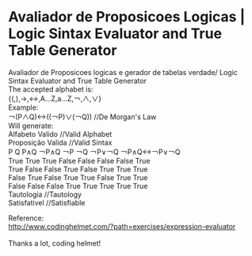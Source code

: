 # Avaliador de Proposicoes Logicas | Logic Sintax Evaluator and True Table Generator<br />
Avaliador de Proposicoes logicas e gerador de tabelas verdade/ Logic Sintax Evaluator and True Table Generator <br />
The accepted alphabet is: <br />
{(,),->,<->,A...Z,a...Z,￢,∧,∨} <br />
Example: <br />
￢(P∧Q)<->((￢P)∨(￢Q)) //De Morgan's Law <br />
Will generate: <br />
Alfabeto Valido //Valid Alphabet <br />
Proposição Valida //Valid Sintax <br />
P 	Q 	P∧Q 	￢P∧Q 	￢P 	￢Q 	￢P∨￢Q 	￢P∧Q<->￢P∨￢Q  <br />
True 	True 	True 	False 	False 	False 	False 	True 	<br />
True 	False 	False 	True 	False 	True 	True 	True 	<br />
False 	True 	False 	True 	True 	False 	True 	True 	<br />
False 	False 	False 	True 	True 	True 	True 	True 	<br />
Tautologia //Tautology <br />
Satisfativel //Satisfiable <br />

Reference:<br />
http://www.codinghelmet.com/?path=exercises/expression-evaluator <br />
<br />
Thanks a lot, coding helmet!
